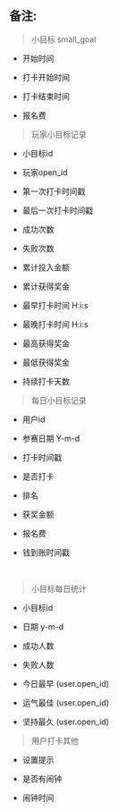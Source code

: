 ## 备注:

> 小目标 small_goal

- 开始时间

- 打卡开始时间

- 打卡结束时间

- 报名费



> 玩家小目标记录

- 小目标id

- 玩家open_id

- 第一次打卡时间戳

- 最后一次打卡时间戳

- 成功次数

- 失败次数

- 累计投入金额

- 累计获得奖金

- 最早打卡时间 H:i:s

- 最晚打卡时间 H:i:s

- 最高获得奖金

- 最低获得奖金

- 持续打卡天数

  



> 每日小目标记录

- 用户id

- 参赛日期 Y-m-d

- 打卡时间戳

- 是否打卡

- 排名

- 获奖金额

- 报名费

- 钱到账时间戳

 

> 小目标每日统计

- 小目标id

- 日期 y-m-d

- 成功人数

- 失败人数

- 今日最早 (user.open_id)

- 运气最佳 (user.open_id)

- 坚持最久 (user.open_id)

> 用户打卡其他

- 设置提示

- 是否有闹钟

- 闹钟时间
